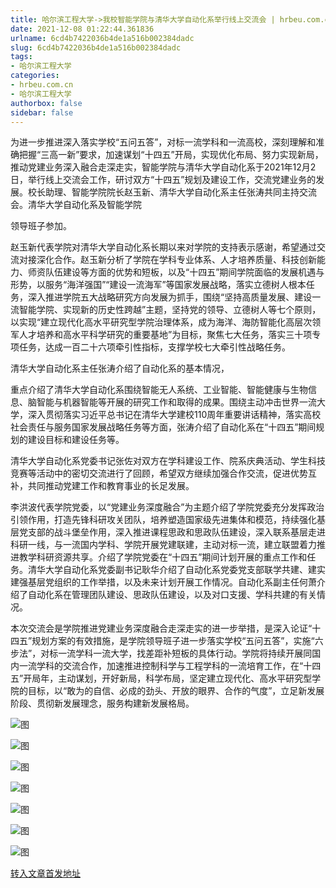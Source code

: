 ```yaml
---
title: 哈尔滨工程大学->我校智能学院与清华大学自动化系举行线上交流会 | hrbeu.com.cn
date: 2021-12-08 01:22:44.361836
urlname: 6cd4b7422036b4de1a516b002384dadc
slug: 6cd4b7422036b4de1a516b002384dadc
tags: 
- 哈尔滨工程大学
categories:
- hrbeu.com.cn
- 哈尔滨工程大学
authorbox: false
sidebar: false
---
```

为进一步推进深入落实学校“五问五答”，对标一流学科和一流高校，深刻理解和准确把握“三高一新”要求，加速谋划“十四五”开局，实现优化布局、努力实现新局，推动党建业务深入融合走深走实，智能学院与清华大学自动化系于2021年12月2日，举行线上交流会工作，研讨双方“十四五”规划及建设工作，交流党建业务的发展。校长助理、智能学院院长赵玉新、清华大学自动化系主任张涛共同主持交流会。清华大学自动化系及智能学院
<!--more-->
领导班子参加。

赵玉新代表学院对清华大学自动化系长期以来对学院的支持表示感谢，希望通过交流对接深化合作。赵玉新分析了学院在学科专业体系、人才培养质量、科技创新能力、师资队伍建设等方面的优势和短板，以及“十四五”期间学院面临的发展机遇与形势，以服务“海洋强国”“建设一流海军”等国家发展战略，落实立德树人根本任务，深入推进学院五大战略研究方向发展为抓手，围绕“坚持高质量发展、建设一流智能学院、实现新的历史性跨越”主题，坚持党的领导、立德树人等七个原则，以实现“建立现代化高水平研究型学院治理体系，成为海洋、海防智能化高层次领军人才培养和高水平科学研究的重要基地”为目标，聚焦七大任务，落实三十项专项任务，达成一百二十六项牵引性指标，支撑学校七大牵引性战略任务。

清华大学自动化系主任张涛介绍了自动化系的基本情况，

重点介绍了清华大学自动化系围绕智能无人系统、工业智能、智能健康与生物信息、脑智能与机器智能等开展的研究工作和取得的成果。围绕主动冲击世界一流大学，深入贯彻落实习近平总书记在清华大学建校110周年重要讲话精神，落实高校社会责任与服务国家发展战略任务等方面，张涛介绍了自动化系在“十四五”期间规划的建设目标和建设任务等。

清华大学自动化系党委书记张佐对双方在学科建设工作、院系庆典活动、学生科技竞赛等活动中的密切交流进行了回顾，希望双方继续加强合作交流，促进优势互补，共同推动党建工作和教育事业的长足发展。

李洪波代表学院党委，以“党建业务深度融合”为主题介绍了学院党委充分发挥政治引领作用，打造先锋科研攻关团队，培养塑造国家级先进集体和模范，持续强化基层党支部的战斗堡垒作用，深入推进课程思政和思政队伍建设，深入联系基层走进科研一线，与一流国内学科、学院开展党建联建，主动对标一流，建立联盟着力推进教学科研资源共享。介绍了学院党委在“十四五”期间计划开展的重点工作和任务。清华大学自动化系党委副书记耿华介绍了自动化系党委党支部联学共建、建实建强基层党组织的工作举措，以及未来计划开展工作情况。自动化系副主任何萧介绍了自动化系在管理团队建设、思政队伍建设，以及对口支援、学科共建的有关情况。

本次交流会是学院推进党建业务深度融合走深走实的进一步举措，是深入论证“十四五”规划方案的有效措施，是学院领导班子进一步落实学校“五问五答”，实施“六步法”，对标一流学科一流大学，找差距补短板的具体行动。学院将持续开展同国内一流学科的交流合作，加速推进控制科学与工程学科的一流培育工作，在“十四五”开局年，主动谋划，开好新局，科学布局，坚定建立现代化、高水平研究型学院的目标，以“敢为的自信、必成的劲头、开放的眼界、合作的气度”，立足新发展阶段、贯彻新发展理念，服务构建新发展格局。

![图](http://gongxue.cn/__local/2/C6/41/C363B1F4B77E1B5CFCD85823361_24C5CEF6_2125F.jpg)

![图](http://gongxue.cn/__local/C/76/4F/F2727F2C4AB05703C4907B6BBE1_70CC1F99_253BB.jpg)

![图](http://gongxue.cn/__local/2/FF/30/5ED6E0E74DE8A7848177B591FD7_52ECD67F_28DF0.jpg)

![图](http://gongxue.cn/__local/E/19/E6/D6DF7E5AA879221AA054B51ED59_2411CD51_92C7.png)

![图](http://gongxue.cn/__local/C/7A/81/AD59A26E1FA0E87F08D04B16E15_1F4DD0E2_23A0D.jpg)

![图](http://gongxue.cn/__local/3/CB/E2/403A5DB7B7A93A9C822B134EE69_1114AA3F_BFA8.jpg)

![图](http://gongxue.cn/__local/F/BC/0A/332606576E06F71B2606141EFD9_DC718B54_213C1.jpg)

[转入文章首发地址](http://gongxue.cn/info/1015/69052.htm)